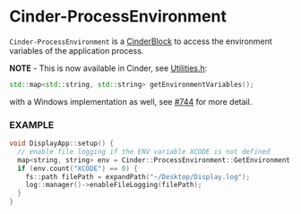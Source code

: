 # Cinder-ProcessEnvironment
`Cinder-ProcessEnvironment` is a [CinderBlock](http://libcinder.org/docs/welcome/CinderBlocks.html) to access the environment variables of the application process.

**NOTE** - This is now available in Cinder, see [Utilities.h](https://github.com/cinder/Cinder/blob/glNext/include/cinder/Utilities.h#L68):
```C++
std::map<std::string, std::string> getEnvironmentVariables();
```
with a Windows implementation as well, see [#744](https://github.com/cinder/Cinder/pull/744) for more detail.

### EXAMPLE
```C++
void DisplayApp::setup() {
  // enable file logging if the ENV variable XCODE is not defined
  map<string, string> env = Cinder::ProcessEnvironment::GetEnvironment();
  if (env.count("XCODE") == 0) {
    fs::path filePath = expandPath("~/Desktop/Display.log");
    log::manager()->enableFileLogging(filePath);
  }
}
```
